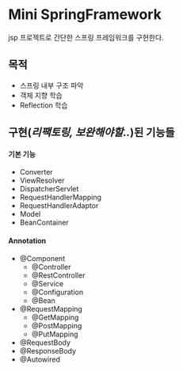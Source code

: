 # Mini SpringFramework
jsp 프로젝트로 간단한 스프링 프레임워크를 구현한다.

## 목적
* 스프링 내부 구조 파악
* 객체 지향 학습
* Reflection 학습

## 구현(*리팩토링, 보완해야할..*)된 기능들
#### 기본 기능
* Converter
* ViewResolver
* DispatcherServlet
* RequestHandlerMapping
* RequestHandlerAdaptor
* Model
* BeanContainer

#### Annotation
* @Component
    * @Controller
    * @RestController
    * @Service
    * @Configuration
    * @Bean
* @RequestMapping
    * @GetMapping
    * @PostMapping
    * @PutMapping
* @RequestBody
* @ResponseBody
* @Autowired
